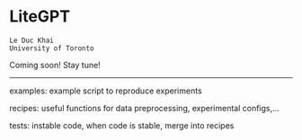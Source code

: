 # LiteGPT
```
Le Duc Khai
University of Toronto
```

Coming soon! Stay tune!

-----
examples: example script to reproduce experiments

recipes: useful functions for data preprocessing, experimental configs,...

tests: instable code, when code is stable, merge into recipes 
